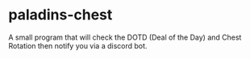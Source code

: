 # paladins-chest

A small program that will check the DOTD (Deal of the Day) and Chest Rotation then notify you via a discord bot.
